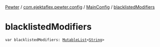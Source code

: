 [Pewter](../../index.md) / [com.ejektaflex.pewter.config](../index.md) / [MainConfig](index.md) / [blacklistedModifiers](./blacklisted-modifiers.md)

# blacklistedModifiers

`var blacklistedModifiers: `[`MutableList`](https://kotlinlang.org/api/latest/jvm/stdlib/kotlin.collections/-mutable-list/index.html)`<`[`String`](https://kotlinlang.org/api/latest/jvm/stdlib/kotlin/-string/index.html)`>`